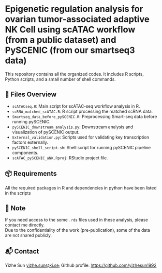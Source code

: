 # Epigenetic regulation analysis for ovarian tumor-associated adaptive NK Cell using scATAC workflow (from a public dataset) and PySCENIC (from our smartseq3 data)

This repository contains all the organized codes.
It includes R scripts, Python scripts, and a small number of shell commands.



## 📄 Files Overview

- `scATACseq.R`: Main script for scATAC-seq workflow analysis in R.
- `scRNA_matched_scATAC.R`: R script processing the matched scRNA data.
- `Smartseq_data_before_pySCENIC.R`: Preprocessing Smart-seq data before running pySCENIC.
- `pySCENIC_downstream_analysis.py`: Downstream analysis and visualization of pySCENIC output.
- `External_validation.py`: Scripts used for validating key transcription factors externally.
- `pySCENIC_shell_script.sh`: Shell script for running pySCENIC pipeline components.
- `scATAC_pySCENIC_aNK.Rproj`: RStudio project file.

## 📦 Requirements

All the required packages in R and dependencies in python have been listed in the scripts 


## 🔐 Note

If you need access to the some `.rds` files used in these analysis, please contact me directly.  
Due to the confidentiality of the work (pre-publication), some of the data are not shared publicly.

## 📬 Contact

Yizhe Sun 
yizhe.sun@ki.se; Github profile: https://github.com/yizhesun1992
